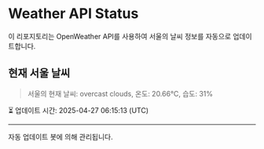 
# Weather API Status

이 리포지토리는 OpenWeather API를 사용하여 서울의 날씨 정보를 자동으로 업데이트합니다.

## 현재 서울 날씨
> 서울의 현재 날씨: overcast clouds, 온도: 20.66°C, 습도: 31%

⏳ 업데이트 시간: 2025-04-27 06:15:13 (UTC)

---
자동 업데이트 봇에 의해 관리됩니다.
